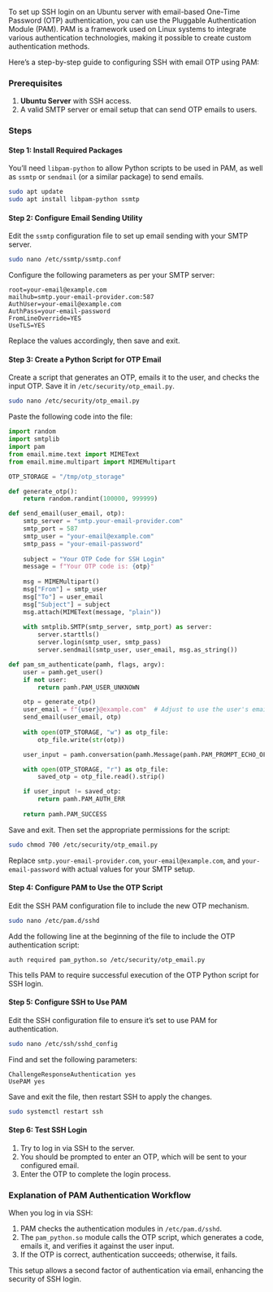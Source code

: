 To set up SSH login on an Ubuntu server with email-based One-Time Password (OTP) authentication, you can use the Pluggable Authentication Module (PAM). PAM is a framework used on Linux systems to integrate various authentication technologies, making it possible to create custom authentication methods.

Here’s a step-by-step guide to configuring SSH with email OTP using PAM:

### Prerequisites
1. **Ubuntu Server** with SSH access.
2. A valid SMTP server or email setup that can send OTP emails to users.

### Steps

#### Step 1: Install Required Packages
You’ll need `libpam-python` to allow Python scripts to be used in PAM, as well as `ssmtp` or `sendmail` (or a similar package) to send emails.

```bash
sudo apt update
sudo apt install libpam-python ssmtp
```

#### Step 2: Configure Email Sending Utility
Edit the `ssmtp` configuration file to set up email sending with your SMTP server.

```bash
sudo nano /etc/ssmtp/ssmtp.conf
```

Configure the following parameters as per your SMTP server:

```plaintext
root=your-email@example.com
mailhub=smtp.your-email-provider.com:587
AuthUser=your-email@example.com
AuthPass=your-email-password
FromLineOverride=YES
UseTLS=YES
```

Replace the values accordingly, then save and exit.

#### Step 3: Create a Python Script for OTP Email

Create a script that generates an OTP, emails it to the user, and checks the input OTP. Save it in `/etc/security/otp_email.py`.

```bash
sudo nano /etc/security/otp_email.py
```

Paste the following code into the file:

```python
import random
import smtplib
import pam
from email.mime.text import MIMEText
from email.mime.multipart import MIMEMultipart

OTP_STORAGE = "/tmp/otp_storage"

def generate_otp():
    return random.randint(100000, 999999)

def send_email(user_email, otp):
    smtp_server = "smtp.your-email-provider.com"
    smtp_port = 587
    smtp_user = "your-email@example.com"
    smtp_pass = "your-email-password"
    
    subject = "Your OTP Code for SSH Login"
    message = f"Your OTP code is: {otp}"
    
    msg = MIMEMultipart()
    msg["From"] = smtp_user
    msg["To"] = user_email
    msg["Subject"] = subject
    msg.attach(MIMEText(message, "plain"))
    
    with smtplib.SMTP(smtp_server, smtp_port) as server:
        server.starttls()
        server.login(smtp_user, smtp_pass)
        server.sendmail(smtp_user, user_email, msg.as_string())

def pam_sm_authenticate(pamh, flags, argv):
    user = pamh.get_user()
    if not user:
        return pamh.PAM_USER_UNKNOWN

    otp = generate_otp()
    user_email = f"{user}@example.com"  # Adjust to use the user's email
    send_email(user_email, otp)
    
    with open(OTP_STORAGE, "w") as otp_file:
        otp_file.write(str(otp))

    user_input = pamh.conversation(pamh.Message(pamh.PAM_PROMPT_ECHO_OFF, "Enter OTP sent to your email: "))

    with open(OTP_STORAGE, "r") as otp_file:
        saved_otp = otp_file.read().strip()

    if user_input != saved_otp:
        return pamh.PAM_AUTH_ERR
    
    return pamh.PAM_SUCCESS
```

Save and exit. Then set the appropriate permissions for the script:

```bash
sudo chmod 700 /etc/security/otp_email.py
```

Replace `smtp.your-email-provider.com`, `your-email@example.com`, and `your-email-password` with actual values for your SMTP setup.

#### Step 4: Configure PAM to Use the OTP Script
Edit the SSH PAM configuration file to include the new OTP mechanism.

```bash
sudo nano /etc/pam.d/sshd
```

Add the following line at the beginning of the file to include the OTP authentication script:

```plaintext
auth required pam_python.so /etc/security/otp_email.py
```

This tells PAM to require successful execution of the OTP Python script for SSH login.

#### Step 5: Configure SSH to Use PAM
Edit the SSH configuration file to ensure it’s set to use PAM for authentication.

```bash
sudo nano /etc/ssh/sshd_config
```

Find and set the following parameters:

```plaintext
ChallengeResponseAuthentication yes
UsePAM yes
```

Save and exit the file, then restart SSH to apply the changes.

```bash
sudo systemctl restart ssh
```

#### Step 6: Test SSH Login
1. Try to log in via SSH to the server.
2. You should be prompted to enter an OTP, which will be sent to your configured email.
3. Enter the OTP to complete the login process.

### Explanation of PAM Authentication Workflow
When you log in via SSH:
1. PAM checks the authentication modules in `/etc/pam.d/sshd`.
2. The `pam_python.so` module calls the OTP script, which generates a code, emails it, and verifies it against the user input.
3. If the OTP is correct, authentication succeeds; otherwise, it fails.

This setup allows a second factor of authentication via email, enhancing the security of SSH login.

